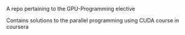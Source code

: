 A repo pertaining to the GPU-Programming elective

Contains solutions to the parallel programming using CUDA course in coursera
